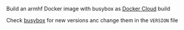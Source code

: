  Build an armhf Docker image with busybox as [Docker Cloud](https://cloud.docker.com) build
 
 
 Check [busybox](https://busybox.net/downloads/binaries/)  for new versions anc change them in the `VERSION` file
 
 
 
